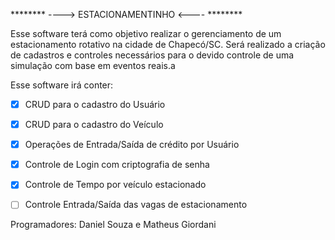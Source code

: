 ******** ----> ESTACIONAMENTINHO  <---- ******** 

Esse software terá como objetivo realizar o gerenciamento de um estacionamento rotativo
na cidade de Chapecó/SC. Será realizado a criação de cadastros e controles necessários
para o devido controle de uma simulação com base em eventos reais.a

Esse software irá conter:

- [x] CRUD para o cadastro do Usuário
- [x] CRUD para o cadastro do Veículo
- [x] Operações de Entrada/Saída de crédito por Usuário
- [x] Controle de Login com criptografia de senha
- [x] Controle de Tempo por veículo estacionado
- [ ] Controle Entrada/Saída das vagas de estacionamento


Programadores:
Daniel Souza e Matheus Giordani



